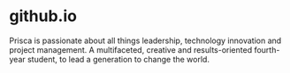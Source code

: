 # github.io
Prisca is passionate about all things leadership, technology innovation and project management. A multifaceted, creative and results-oriented fourth-year student, to lead a generation to change the world.
